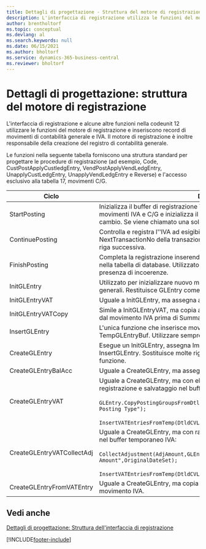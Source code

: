```yaml
---
title: Dettagli di progettazione - Struttura del motore di registrazione
description: L'interfaccia di registrazione utilizza le funzioni del motore di registrazione per preparare e inserire record di movimenti di contabilità generale e IVA.
author: brentholtorf
ms.topic: conceptual
ms.devlang: al
ms.search.keywords: null
ms.date: 06/15/2021
ms.author: bholtorf
ms.service: dynamics-365-business-central
ms.reviewer: bholtorf
---
```

# <a name="design-details-posting-engine-structure"></a>Dettagli di progettazione: struttura del motore di registrazione
L'interfaccia di registrazione e alcune altre funzioni nella codeunit 12 utilizzare le funzioni del motore di registrazione e inseriscono record di movimenti di contabilità generale e IVA. Il motore di registrazione è inoltre responsabile della creazione del registro di contabilità generale.  
  
 Le funzioni nella seguente tabella forniscono una struttura standard per progettare le procedure di registrazione (ad esempio, Code, CustPostApplyCustledgEntry, VendPostApplyVendLedgEntry, UnapplyCustLedgEntry, UnapplyVendLedgEntry e Reverse) e l'accesso esclusivo alla tabella 17, movimenti C/G.  
  
|Ciclo|Description|  
|-------------|---------------------------------------|  
|StartPosting|Inizializza il buffer di registrazione TempGLEntryBuf, blocca le tabelle dei movimenti IVA e C/G e inizializza il periodo contabile, il registro C/G e il tasso di cambio. Se viene chiamato una sola volta, NextEntryNo è 0.|  
|ContinuePosting|Controlla e registra l''IVA ad esigibilità differita dell'incremento NextTransactionNo della transazione precedente e prepara la registrazione della riga successiva.|  
|FinishPosting|Completa la registrazione inserendo i movimenti di C/G dal buffer temporaneo nella tabella di database. Utilizzato sempre insieme a StartPosting. Verifica la presenza di incoerenze.|  
|InitGLEntry|Utilizzato per inizializzare nuovo movimento C/G per riga di registrazioni generali. Restituisce GLEntry come parametro.|  
|InitGLEntryVAT|Uguale a InitGLEntry, ma assegna anche contropartita e SummarizeVAT.|  
|InitGLEntryVATCopy|Simile a InitGLEntryVAT, ma copia anche i dati delle categorie di registrazione dal movimento IVA prima di SummarizeVAT.|  
|InsertGLEntry|L'unica funzione che inserisce movimenti C/G nella tabella globale di TempGLEntryBuf. Utilizzare sempre questa funzione per l'inserimento.|  
|CreateGLEntry|Esegue un InitGLEntry, assegna Importo in valuta addiz. ed esegue InsertGLEntry. Sostituisce molte righe di codice a una singola chiamata di funzione.|  
|CreateGLEntryBalAcc|Uguale a CreateGLEntry, ma assegna anche Tipo contropartita e Contropartita.|  
|CreateGLEntryVAT|Uguale a CreateGLEntry, ma con elaborazione addizionale delle categorie di registrazione e salvataggio nel buffer temporaneo IVA:<br /><br /> `GLEntry.CopyPostingGroupsFromDtldCVBuf(DtldCVLedgEntryBuf,GenJnlLine."Gen. Posting Type");`<br /><br /> `InsertVATEntriesFromTemp(DtldCVLedgEntryBuf,GLEntry);`|  
|CreateGLEntryVATCollectAdj|Uguale a CreateGLEntry, ma con raccolta addizionale di rettifiche e salvataggio nel buffer temporaneo IVA:<br /><br /> `CollectAdjustment(AdjAmount,GLEntry.Amount,GLEntry."Additional-Currency Amount",OriginalDateSet);`<br /><br /> `InsertVATEntriesFromTemp(DtldCVLedgEntryBuf,GLEntry);`|  
|CreateGLEntryFromVATEntry|Uguale a CreateGLEntry, ma copia anche le categorie di registrazione dal movimento IVA.|  
  
## <a name="see-also"></a>Vedi anche
 [Dettagli di progettazione: Struttura dell'interfaccia di registrazione](design-details-posting-interface-structure.md)

[!INCLUDE[footer-include](includes/footer-banner.md)]

